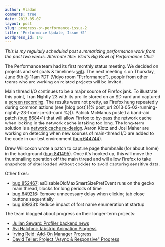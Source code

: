 ```yaml
---
author: Vladan
comments: true
date: 2013-05-07
layout: post
slug: progress-on-performance-issue-2
title: 'Performance Update, Issue #2'
wordpress_id: 140
---
```

_This is my regularly scheduled post summarizing performance work from the past two weeks. Alternate title: Vlad's Big Bowl of Performance Chilli_

The Performance team had its first monthly status meeting. We decided on projects and set goals & timelines: [wiki](https://wiki.mozilla.org/Performance#Projects). The next meeting is on Thursday, June 6th @ 11am PDT (Vidyo room "Performance"), people from other teams who are working on related projects will be invited.

Main thread I/O continues to be a major source of Firefox jank. To illustrate this point, I ran Nightly 23 with its profile stored on an SD card and captured a [screen recording](http://www.youtube.com/watch?v=XzSQS7sHgI8). The results were not pretty, as Firefox hung repeatedly during common actions (see [blog post]({% post_url 2013-05-02-running-nightly-23-from-an-sd-card %})). Patrick McManus posted a band-aid patch ([bug 868441](https://bugzilla.mozilla.org/show_bug.cgi?id=868441)) that will allow Firefox to by-pass the network cache when locking in the network cache is taking too long. The long-term solution is a [network cache re-design](https://wiki.mozilla.org/Necko/Cache/Plans/Draft_Proposal). Aaron Klotz and Joel Maher are working on detecting when new sources of main-thread I/O are added to the code in our test environment ([bug 644744](https://bugzilla.mozilla.org/show_bug.cgi?id=644744)).

Drew Willcoxon wrote a patch to capture page thumbnails (for about:home) in the background ([bug 841495](https://bugzilla.mozilla.org/show_bug.cgi?id=841495)). Once it's hooked up, this will move the thumbnailing operation off the main thread and will allow Firefox to take snapshots of sites loaded without cookies to avoid capturing sensitive data.

Other fixes:

* [bug 852467](https://bugzilla.mozilla.org/show_bug.cgi?id=852467): nsDisableOldMaxSmartSizePrefEvent runs on the gecko main thread, blocks for long periods of time
* [bug 649216](https://bugzilla.mozilla.org/show_bug.cgi?id=649216): Remove unnecessary delay when clicking tab close buttons sequentially
* [bug 699331](https://bugzilla.mozilla.org/show_bug.cgi?id=699331): Reduce impact of font name enumeration at startup

The team blogged about progress on their longer-term projects:

* [Julian Seward: Profiler backend news](http://blog.mozilla.org/jseward/2013/04/30/profiler-backend-news-30-april-2013/)
* [Avi Halchmi: Tabstrip Animation Progress](http://avih.github.io/blog/2013/05/06/tabstrip-animation-number-3/)
* [Irving Reid: Add-On Manager Progress](http://www.controlledflight.ca/2013/05/03/add-on-manager-progress/)
* [David Teller: Project "Async & Responsive" Progress](http://dutherenverseauborddelatable.wordpress.com/2013/04/26/project-async-responsive-issue-1/)


